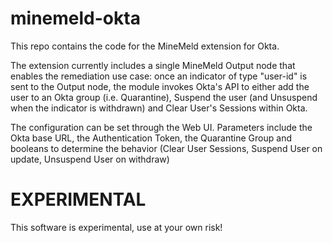 # minemeld-okta

This repo contains the code for the MineMeld extension for Okta.

The extension currently includes a single MineMeld Output node that enables the remediation use case: once an indicator of type "user-id" is sent to the Output node, the module invokes Okta's API to either add the user to an Okta group (i.e. Quarantine), Suspend the user (and Unsuspend when the indicator is withdrawn) and Clear User's Sessions within Okta.

The configuration can be set through the Web UI. Parameters include the Okta base URL, the Authentication Token, the Quarantine Group and booleans to determine the behavior (Clear User Sessions, Suspend User on update, Unsuspend User on withdraw)

# EXPERIMENTAL

This software is experimental, use at your own risk!

